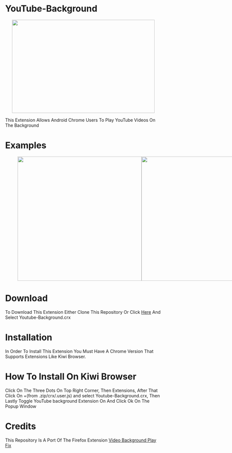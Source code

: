 # YouTube-Background
<p align="center">
  <img width="460" height="300" src="https://github.com/alkisqwe/Youtube-Background/assets/73914940/737db5c7-806f-44ef-b315-90da95f4b2f9">
</p>
This Extension Allows Android Chrome Users To Play YouTube Videos On The Background

# Examples
<figure class="half" style="display:flex">
    <img style="width:400px" src="https://github.com/alkisqwe/Youtube-Background/assets/73914940/34d23210-7cfd-4c67-b4ab-a49b6e5f8ee6">
    <img style="width:400px" src="https://github.com/alkisqwe/Youtube-Background/assets/73914940/28fbf9fc-9608-48f1-be9c-2a9d42a1679c">
    <figcaption></figcaption>
</figure>

# Download
To Download This Extension Either Clone This Repository Or Click <a href="https://github.com/alkisqwe/Youtube-Background/releases">Here</a> And Select Youtube-Background.crx

# Installation

In Order To Install This Extension You Must Have A Chrome Version That Supports Extensions Like Kiwi Browser.

# How To Install On Kiwi Browser

Click On The Three Dots On Top Right Corner, Then Extensions, After That Click On +(from .zip/crx/.user.js) and select Youtube-Background.crx, Then Lastly Toggle YouTube background Extension On And Click Ok On The Popup Window

# Credits

This Repository Is A Port Of The Firefox Extension <a href="https://github.com/mozilla/video-bg-play">Video Background Play Fix</a>
